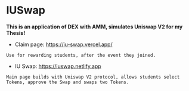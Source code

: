 # IUSwap
**This is an application of DEX with AMM, simulates Uniswap V2 for my Thesis!**
- Claim page: https://iu-swap.vercel.app/
```
Use for rewarding students, after the event they joined. 
```
- IU Swap: https://iuswap.netlify.app
```
Main page builds with Uniswap V2 protocol, allows students select Tokens, approve the Swap and swaps two Tokens.
```
